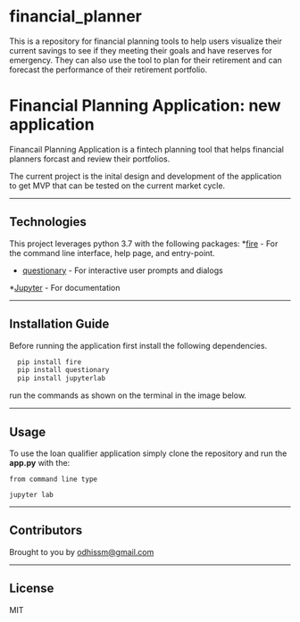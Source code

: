 # financial_planner
This is a repository for financial planning tools to help users visualize their current savings to see if they meeting their goals and have reserves for emergency. They can also use the tool to plan for their retirement and can forecast the performance of their retirement portfolio.


# Financial Planning Application: new application 

Financail Planning Application is a fintech planning tool that helps financial planners forcast and review their portfolios.
 

The current project is the inital design and development of the application to get MVP that can be tested on the current market cycle.

---

## Technologies

This project leverages python 3.7 with the following packages:
*[fire](https://github.com/google/python-fire) - For the command line interface, help page, and entry-point.

* [questionary](https://github.com/tmbo/questionary) - For interactive user prompts and dialogs

*[Jupyter](https://jupyter.org/documentation) - For documentation

---

## Installation Guide

Before running the application first install the following dependencies.

```python
  pip install fire
  pip install questionary
  pip install jupyterlab
```
run the commands as shown on the terminal in the image below.

---

## Usage

To use the loan qualifier application simply clone the repository and run the **app.py** with the:

```jupyter
from command line type

jupyter lab
```

---

## Contributors

Brought to you by odhissm@gmail.com

---

## License

MIT